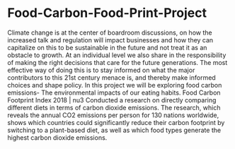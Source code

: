 # Food-Carbon-Food-Print-Project
Climate change is at the center of boardroom discussions, on how the increased talk and regulation will impact businesses and how they can capitalize on this to be sustainable in the future and not treat it as an obstacle to growth. At an individual level we also share in the responsibility of making the right decisions that care for the future generations. The most effective way of doing this is to stay informed on what the major contributors to this 21st century menace is, and thereby make informed choices and shape policy.  In this project we will be exploring food carbon emissions- The environmental impacts of our eating habits.  Food Carbon Footprint Index 2018 | nu3 Conducted a research on directly comparing different diets in terms of carbon dioxide emissions. The research, which reveals the annual CO2 emissions per person for 130 nations worldwide, shows which countries could significantly reduce their carbon footprint by switching to a plant-based diet, as well as which food types generate the highest carbon dioxide emissions.
